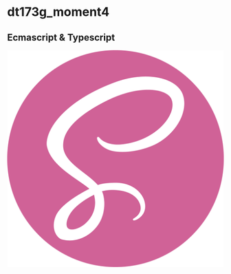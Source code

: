# dt173g_moment4

## Ecmascript & Typescript 

![SASS logo](https://github.com/frla1901/dt173g_moment3/blob/master/src/images/Sass-Logo---Seal-(Color).png)